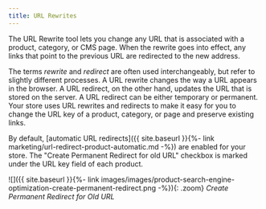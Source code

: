 ```yaml
---
title: URL Rewrites
---
```


The URL Rewrite tool lets you change any URL that is associated with a product, category, or CMS page. When the rewrite goes into effect, any links that point to the previous URL are redirected to the new address.

The terms *rewrite* and *redirect* are often used interchangeably, but refer to slightly different processes. A URL rewrite changes the way a URL appears in the browser. A URL redirect, on the other hand, updates the URL that is stored on the server. A URL redirect can be either temporary or permanent. Your store uses URL rewrites and redirects to make it easy for you to change the URL key of a product, category, or page and preserve existing links.

By default, [automatic URL redirects]({{ site.baseurl }}{%- link marketing/url-redirect-product-automatic.md -%}) are enabled for your store. The "Create Permanent Redirect for old URL" checkbox is marked under the URL key field of each product.

![]({{ site.baseurl }}{%- link images/images/product-search-engine-optimization-create-permanent-redirect.png -%}){: .zoom}
*Create Permanent Redirect for Old URL*
